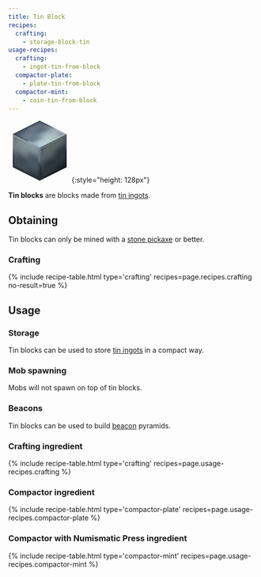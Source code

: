 ```yaml
---
title: Tin Block
recipes:
  crafting:
    - storage-block-tin
usage-recipes:
  crafting:
    - ingot-tin-from-block
  compactor-plate:
    - plate-tin-from-block
  compactor-mint:
    - coin-tin-from-block
---
```


![Tin block](/assets/images/thermal-foundation/storage-block-tin.png){:style="height: 128px"}


**Tin blocks** are blocks made from [tin
ingots](/docs/thermal-foundation/items/materials/ingots/tin-ingot/).


Obtaining
---------

Tin blocks can only be mined with a [stone
pickaxe](https://minecraft.gamepedia.com/Pickaxe) or better.

### Crafting
{% include recipe-table.html type='crafting' recipes=page.recipes.crafting no-result=true %}


Usage
-----

### Storage
Tin blocks can be used to store [tin
ingots](/docs/thermal-foundation/items/materials/ingots/tin-ingot/) in a compact
way.

### Mob spawning
Mobs will not spawn on top of tin blocks.

### Beacons
Tin blocks can be used to build [beacon](https://minecraft.gamepedia.com/Beacon)
pyramids.

### Crafting ingredient
{% include recipe-table.html type='crafting' recipes=page.usage-recipes.crafting %}

### Compactor ingredient
{% include recipe-table.html type='compactor-plate' recipes=page.usage-recipes.compactor-plate %}

### Compactor with Numismatic Press ingredient
{% include recipe-table.html type='compactor-mint' recipes=page.usage-recipes.compactor-mint %}
